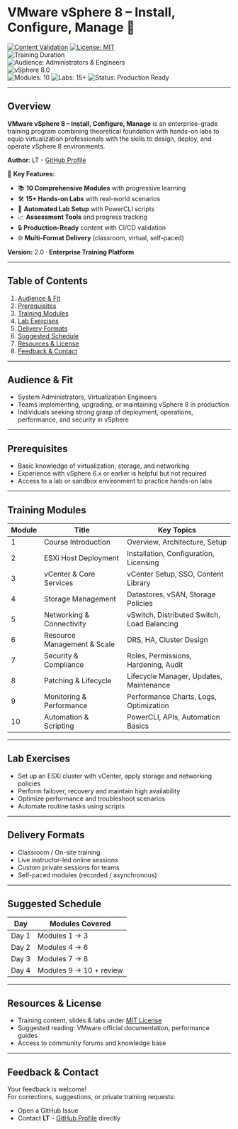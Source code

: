 # VMware vSphere 8 – Install, Configure, Manage 🔧

[![Content Validation](https://github.com/uldyssian-sh/vmware-vsphere-8-learn/actions/workflows/content-validation.yml/badge.svg)](https://github.com/uldyssian-sh/vmware-vsphere-8-learn/actions/workflows/content-validation.yml)
[![License: MIT](https://img.shields.io/badge/License-MIT-yellow.svg)](LICENSE)  
![Training Duration](https://img.shields.io/badge/Duration-5%20Days-blue)  
![Audience: Administrators & Engineers](https://img.shields.io/badge/Audience-Admins%20%7C%20Engineers-green)  
![vSphere 8.0](https://img.shields.io/badge/vSphere-8.0-orange)  
![Modules: 10](https://img.shields.io/badge/Modules-10-brightgreen)
![Labs: 15+](https://img.shields.io/badge/Labs-15+-blue)
![Status: Production Ready](https://img.shields.io/badge/Status-Production%20Ready-success)

---

## Overview

**VMware vSphere 8 – Install, Configure, Manage** is an enterprise-grade training program combining theoretical foundation with hands-on labs to equip virtualization professionals with the skills to design, deploy, and operate vSphere 8 environments.

**Author**: LT - [GitHub Profile](https://github.com/uldyssian-sh)

🎯 **Key Features:**
- 📚 **10 Comprehensive Modules** with progressive learning
- 🛠️ **15+ Hands-on Labs** with real-world scenarios  
- 🤖 **Automated Lab Setup** with PowerCLI scripts
- 📈 **Assessment Tools** and progress tracking
- 🔒 **Production-Ready** content with CI/CD validation
- 🌐 **Multi-Format Delivery** (classroom, virtual, self-paced)

**Version:** 2.0 · **Enterprise Training Platform**

---

## Table of Contents

1. [Audience & Fit](#audience--fit)  
2. [Prerequisites](#prerequisites)  
3. [Training Modules](#training-modules)  
4. [Lab Exercises](#lab-exercises)  
5. [Delivery Formats](#delivery-formats)  
6. [Suggested Schedule](#suggested-schedule)  
7. [Resources & License](#resources--license)  
8. [Feedback & Contact](#feedback--contact)

---

## Audience & Fit

- System Administrators, Virtualization Engineers  
- Teams implementing, upgrading, or maintaining vSphere 8 in production  
- Individuals seeking strong grasp of deployment, operations, performance, and security in vSphere  

---

## Prerequisites

- Basic knowledge of virtualization, storage, and networking  
- Experience with vSphere 6.x or earlier is helpful but not required  
- Access to a lab or sandbox environment to practice hands-on labs  

---

## Training Modules

| Module | Title                         | Key Topics |
|--------|-------------------------------|------------|
| 1      | Course Introduction           | Overview, Architecture, Setup |
| 2      | ESXi Host Deployment          | Installation, Configuration, Licensing |
| 3      | vCenter & Core Services       | vCenter Setup, SSO, Content Library |
| 4      | Storage Management            | Datastores, vSAN, Storage Policies |
| 5      | Networking & Connectivity     | vSwitch, Distributed Switch, Load Balancing |
| 6      | Resource Management & Scale   | DRS, HA, Cluster Design |
| 7      | Security & Compliance         | Roles, Permissions, Hardening, Audit |
| 8      | Patching & Lifecycle          | Lifecycle Manager, Updates, Maintenance |
| 9      | Monitoring & Performance      | Performance Charts, Logs, Optimization |
| 10     | Automation & Scripting        | PowerCLI, APIs, Automation Basics |

---

## Lab Exercises

- Set up an ESXi cluster with vCenter, apply storage and networking policies  
- Perform failover, recovery and maintain high availability  
- Optimize performance and troubleshoot scenarios  
- Automate routine tasks using scripts  

---

## Delivery Formats

- Classroom / On-site training  
- Live instructor-led online sessions  
- Custom private sessions for teams  
- Self-paced modules (recorded / asynchronous)  

---

## Suggested Schedule

| Day   | Modules Covered           |
|-------|---------------------------|
| Day 1 | Modules 1 → 3             |
| Day 2 | Modules 4 → 6             |
| Day 3 | Modules 7 → 8             |
| Day 4 | Modules 9 → 10 + review   |

---

## Resources & License

- Training content, slides & labs under [MIT License](LICENSE)  
- Suggested reading: VMware official documentation, performance guides  
- Access to community forums and knowledge base  

---

## Feedback & Contact

Your feedback is welcome!  
For corrections, suggestions, or private training requests:  
- Open a GitHub Issue  
- Contact **LT** - [GitHub Profile](https://github.com/uldyssian-sh) directly  
